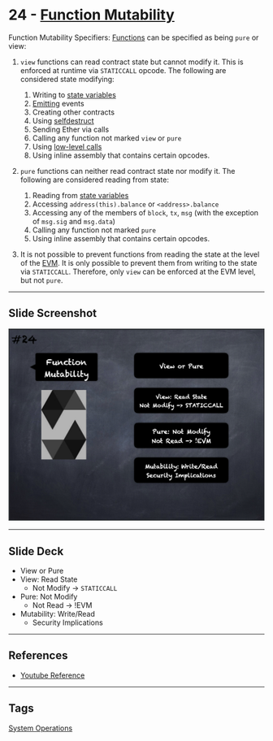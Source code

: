 # 24 - [Function Mutability](Function%20Mutability.md)
Function Mutability Specifiers: [Functions](Functions.md) can be specified as being `pure` or view:

1. `view` functions can read contract state but cannot modify it. This is enforced at runtime via `STATICCALL` opcode. The following are considered state modifying:
	1. Writing to [state variables](State%20Variables.md) 
	2. [Emitting](Emit.md) events
	3. Creating other contracts 
	4. Using [selfdestruct](selfdestruct.md) 
	5. Sending Ether via calls 
	6. Calling any function not marked `view` or `pure` 
	7. Using [low-level calls](Low-level%20Calls.md) 
	8. Using inline assembly that contains certain opcodes.
2. `pure` functions can neither read contract state nor modify it. The following are considered reading from state: 
	1. Reading from [state variables](State%20Variables.md) 
	2. Accessing `address(this).balance` or `<address>.balance`
	3. Accessing any of the members of `block`, `tx`, `msg` (with the exception of `msg.sig` and `msg.data`) 
	4. Calling any function not marked `pure` 
	5. Using inline assembly that contains certain opcodes.

3. It is not possible to prevent functions from reading the state at the level of the [EVM](../Ethereum101/EVM.md). It is only possible to prevent them from writing to the state via `STATICCALL`. Therefore, only `view` can be enforced at the EVM level, but not `pure`.

___
## Slide Screenshot
![024.png](../images/solidity101/024.png)
___
## Slide Deck
- View or Pure
- View: Read State
	- Not Modify -> `STATICCALL`
- Pure: Not Modify
	- Not Read -> !EVM
- Mutability: Write/Read
	- Security Implications
___
## References
- [Youtube Reference](https://youtu.be/TCl1IcGl_3I?t=326)
___
## Tags
[System Operations](../Ethereum101/System%20Operations.md)


